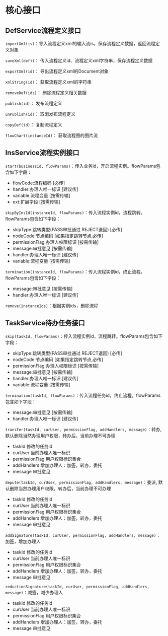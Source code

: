 # 核心接口

## DefService流程定义接口

```importXml(is)```：导入流程定义xml的输入流is，保存流程定义数据，返回流程定义对象

```saveXml(def))```： 传入流程定义id、流程定义xml字符串，保存流程定义数据  

```exportXml(id)```： 导出流程定义xml的Document对象  

```xmlString(id)```： 获取流程定义xml的字符串  

```removeDef(ids)```： 删除流程定义相关数据  

```publish(id)```： 发布流程定义  

```unPublish(id)```： 取消发布流程定义  

```copyDef(id)```： 复制流程定义   

```flowChart(instanceId)```： 获取流程图的图片流

## InsService流程实例接口

```start(businessId, flowParams)```：传入业务id，开启流程实例。flowParams包含如下字段：
- flowCode:流程编码 [必传]
- handler:办理人唯一标识 [建议传]
- variable:流程变量 [按需传输]
- ext:扩展字段 [按需传输]

```skipByInsId(instanceId, flowParams)```：传入流程实例id，流程跳转。flowParams包含如下字段：
- skipType:跳转类型(PASS审批通过 REJECT退回) [必传]
- nodeCode:节点编码 [如果指定跳转节点,必传]
- permissionFlag:办理人权限标识 [按需传输]
- message:审批意见 [按需传输]
- handler:办理人唯一标识 [建议传]
- variable:流程变量 [按需传输]

```termination(instanceId, flowParams)```：传入流程实例id，终止流程。flowParams包含如下字段：
- message:审批意见 [按需传输]
- handler:办理人唯一标识 [建议传]

```remove(instanceIds)```：根据实例ids，删除流程

## TaskService待办任务接口

```skip(taskId, flowParams)```：传入流程实例id，流程跳转。flowParams包含如下字段：
- skipType:跳转类型(PASS审批通过 REJECT退回) [必传]
- nodeCode:节点编码 [如果指定跳转节点,必传]
- permissionFlag:办理人权限标识 [按需传输]
- message:审批意见 [按需传输]
- handler:办理人唯一标识 [建议传]
- variable:流程变量 [按需传输]

```termination(taskId, flowParams)```：传入流程任务id，终止流程。flowParams包含如下字段：
- message:审批意见 [按需传输]
- handler:办理人唯一标识 [建议传]

```transfer(taskId, curUser, permissionFlag, addHandlers, message)```：转办, 默认删除当然办理用户权限，转办后，当前办理不可办理
- taskId 修改的任务id
- curUser 当前办理人唯一标识
- permissionFlag 用户权限标识集合
- addHandlers 增加办理人：加签，转办，委托
- message 审批意见

```depute(taskId, curUser, permissionFlag, addHandlers, message)```：委派, 默认删除当然办理用户权限，转办后，当前办理不可办理
- taskId 修改的任务id
- curUser 当前办理人唯一标识
- permissionFlag 用户权限标识集合
- addHandlers 增加办理人：加签，转办，委托
- message 审批意见

```addSignature(taskId, curUser, permissionFlag, addHandlers, message)```：加签，增加办理人
- taskId 修改的任务id
- curUser 当前办理人唯一标识
- permissionFlag 用户权限标识集合
- addHandlers 增加办理人：加签，转办，委托
- message 审批意见

```reductionSignature(taskId, curUser, permissionFlag, addHandlers, message)```：减签，减少办理人
- taskId 修改的任务id
- curUser 当前办理人唯一标识
- permissionFlag 用户权限标识集合
- addHandlers 增加办理人：加签，转办，委托
- message 审批意见
